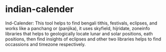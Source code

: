 # indian-calender
Ind-Calender: This tool helps to find bengali tithis, festivals, eclipses, and works like a panchang or (panjika), it uses skyfield, hijridate, zoneinfo libraries that helps to geologically locate lunar and solar positions, eath positions, then find insights of eclipses and other two libraries helps to find occassions and timezone respectively.
